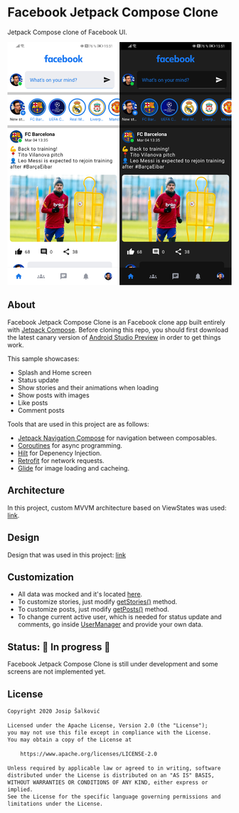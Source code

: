 # Facebook Jetpack Compose Clone
Jetpack Compose clone of Facebook UI.

![Facebook Compose](/facebook_compose.png?raw=true)

## About
Facebook Jetpack Compose Clone is an Facebook clone app built entirely with [Jetpack Compose](https://developer.android.com/jetpack/compose). Before cloning this repo, you should first download the latest canary version of [Android Studio Preview](https://developer.android.com/studio/preview) in order to get things work. 

This sample showcases:
* Splash and Home screen
* Status update
* Show stories and their animations when loading
* Show posts with images
* Like posts
* Comment posts

Tools that are used in this project are as follows:
* [Jetpack Navigation Compose](https://developer.android.com/jetpack/compose/navigation) for navigation between composables.
* [Coroutines](https://developer.android.com/kotlin/coroutines) for async programming.
* [Hilt](https://developer.android.com/training/dependency-injection/hilt-android) for Depenency Injection.
* [Retrofit](https://square.github.io/retrofit/) for network requests.
* [Glide](https://bumptech.github.io/glide/) for image loading and cacheing.

## Architecture
In this project, custom MVVM architecture based on ViewStates was used: [link](https://infinum.com/the-capsized-eight/MVVM-architecture).

## Design
Design that was used in this project: [link](https://www.behance.net/gallery/103521467/Facebook-2020-Redesign-mobile-app)

## Customization
* All data was mocked and it's located [here](https://github.com/jsalkovic/Facebook-Compose-App/blob/master/app/src/main/java/hr/josip/facebook/data/common/Mock.kt).
* To customize stories, just modify [getStories()](https://github.com/jsalkovic/Facebook-Compose-App/blob/master/app/src/main/java/hr/josip/facebook/data/common/Mock.kt) method.
* To customize posts, just modify [getPosts()](https://github.com/jsalkovic/Facebook-Compose-App/blob/master/app/src/main/java/hr/josip/facebook/data/common/Mock.kt) method.
* To change current active user, which is needed for status update and comments, go inside [UserManager](https://github.com/jsalkovic/Facebook-Compose-App/blob/master/app/src/main/java/hr/josip/facebook/shared/manager/user/UserManagerImpl.kt) and provide your own data.

## Status: 🚧 In progress 🚧

Facebook Jetpack Compose Clone is still under development and some screens are not implemented yet.

## License

```
Copyright 2020 Josip Šalković

Licensed under the Apache License, Version 2.0 (the "License");
you may not use this file except in compliance with the License.
You may obtain a copy of the License at

    https://www.apache.org/licenses/LICENSE-2.0

Unless required by applicable law or agreed to in writing, software
distributed under the License is distributed on an "AS IS" BASIS,
WITHOUT WARRANTIES OR CONDITIONS OF ANY KIND, either express or implied.
See the License for the specific language governing permissions and
limitations under the License.
```

